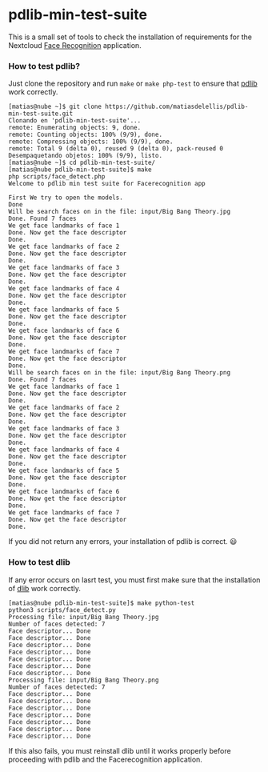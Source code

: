 # pdlib-min-test-suite
This is a small set of tools to check the installation of requirements for the Nextcloud [Face Recognition](https://github.com/matiasdelellis/facerecognition) application.

### How to test pdlib?
Just clone the repository and run `make` or `make php-test` to ensure that [pdlib](https://github.com/goodspb/pdlib) work correctly.
```
[matias@nube ~]$ git clone https://github.com/matiasdelellis/pdlib-min-test-suite.git
Clonando en 'pdlib-min-test-suite'...
remote: Enumerating objects: 9, done.
remote: Counting objects: 100% (9/9), done.
remote: Compressing objects: 100% (9/9), done.
remote: Total 9 (delta 0), reused 9 (delta 0), pack-reused 0
Desempaquetando objetos: 100% (9/9), listo.
[matias@nube ~]$ cd pdlib-min-test-suite/
[matias@nube pdlib-min-test-suite]$ make 
php scripts/face_detect.php
Welcome to pdlib min test suite for Facerecognition app

First We try to open the models.
Done
Will be search faces on in the file: input/Big Bang Theory.jpg
Done. Found 7 faces
We get face landmarks of face 1
Done. Now get the face descriptor
Done.
We get face landmarks of face 2
Done. Now get the face descriptor
Done.
We get face landmarks of face 3
Done. Now get the face descriptor
Done.
We get face landmarks of face 4
Done. Now get the face descriptor
Done.
We get face landmarks of face 5
Done. Now get the face descriptor
Done.
We get face landmarks of face 6
Done. Now get the face descriptor
Done.
We get face landmarks of face 7
Done. Now get the face descriptor
Done.
Will be search faces on in the file: input/Big Bang Theory.png
Done. Found 7 faces
We get face landmarks of face 1
Done. Now get the face descriptor
Done.
We get face landmarks of face 2
Done. Now get the face descriptor
Done.
We get face landmarks of face 3
Done. Now get the face descriptor
Done.
We get face landmarks of face 4
Done. Now get the face descriptor
Done.
We get face landmarks of face 5
Done. Now get the face descriptor
Done.
We get face landmarks of face 6
Done. Now get the face descriptor
Done.
We get face landmarks of face 7
Done. Now get the face descriptor
Done.
```
If you did not return any errors, your installation of pdlib is correct. :smiley:

### How to test dlib
If any error occurs on lasrt test, you must first make sure that the installation of [dlib](https://github.com/davisking/dlib) work correctly.
```
[matias@nube pdlib-min-test-suite]$ make python-test 
python3 scripts/face_detect.py
Processing file: input/Big Bang Theory.jpg
Number of faces detected: 7
Face descriptor... Done
Face descriptor... Done
Face descriptor... Done
Face descriptor... Done
Face descriptor... Done
Face descriptor... Done
Face descriptor... Done
Processing file: input/Big Bang Theory.png
Number of faces detected: 7
Face descriptor... Done
Face descriptor... Done
Face descriptor... Done
Face descriptor... Done
Face descriptor... Done
Face descriptor... Done
Face descriptor... Done
```
If this also fails, you must reinstall dlib until it works properly before proceeding with pdlib and the Facerecognition application.
